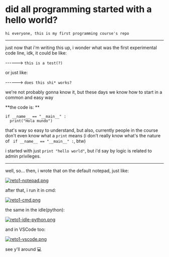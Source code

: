 # did all programming started with a hello world? 
`hi everyone, this is my first programming course's repo`

------------

just now that i'm writing this up, i wonder what was the first experimental code line, idk, it could be like: 

------> `this is a test(?)`
  
  or just like: 
  
  ------> `does this shi* works?`
  
  we're not probably gonna know it, but these days we know how to start in a common  and easy way
  
  **the code is: **
  
    if __name__ == "__main__" :
      print("Hola mundo")

that's way so easy to understand, but also, currently people in the course don't even know what a `print` means
(i don't really know what's the nature of ` if __name__ == "__main__" :`, btw)

i started with just `print "hello world"`, but i'd say by logic is related to admin privileges. 

-----

well, so... then, i wrote that on the default notepad, just like: 

[![reto1-notepad.png](https://i.postimg.cc/0jY0KVv2/reto1-notepad.png)](https://postimg.cc/Zvqd1F01) 


after that, i run it in cmd: 

[![reto1-cmd.png](https://i.postimg.cc/76NGrdn4/reto1-cmd.png)](https://postimg.cc/N95f1NnC)


the same in the idle(python):

[![reto1-idle-python.png](https://i.postimg.cc/qqVG7995/reto1-idle-python.png)](https://postimg.cc/sQmW60fY)


and in VSCode too:

[![reto1-vscode.png](https://i.postimg.cc/L4LTW8PK/reto1-vscode.png)](https://postimg.cc/c61wgZTX)

see y'll around 💻
